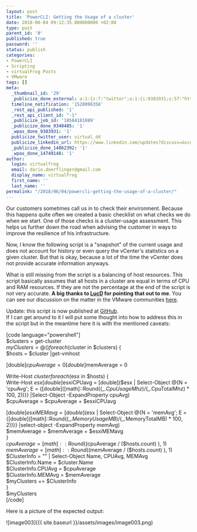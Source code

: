 ```yaml
---
layout: post
title: 'PowerCLI: Getting the Usage of a cluster'
date: 2018-06-04 09:12:35.000000000 +02:00
type: post
parent_id: '0'
published: true
password: ''
status: publish
categories:
- PowerCLI
- Scripting
- virtualFrog Posts
- VMware
tags: []
meta:
  _thumbnail_id: '29'
  _publicize_done_external: a:1:{s:7:"twitter";a:1:{i:9383931;s:57:"https://twitter.com/virtual_dd/status/1003534984911745024";}}
  timeline_notification: '1528096358'
  _rest_api_published: '1'
  _rest_api_client_id: "-1"
  _publicize_job_id: '18584181889'
  _publicize_done_9340485: '1'
  _wpas_done_9383931: '1'
  publicize_twitter_user: virtual_dd
  publicize_linkedin_url: https://www.linkedin.com/updates?discuss=&scope=391645417&stype=M&topic=6409300677591465984&type=U&a=HgIb
  _publicize_done_14862392: '1'
  _wpas_done_14749148: '1'
author:
  login: virtualfrog
  email: dario.doerflinger@gmail.com
  display_name: virtualFrog
  first_name: ''
  last_name: ''
permalink: "/2018/06/04/powercli-getting-the-usage-of-a-cluster/"
---
```

Our customers sometimes call us in to check their environment. Because this happens quite often we created a basic checklist on what checks we do when we start. One of those checks is a cluster-usage assessment. This helps us further down the road when advising the customer in ways to improve the resilience of his infrastructure.

<!--more-->

Now, I know the following script is a "snapshot" of the current usage and does not account for history or even query the vCenter's statistics on a given cluster. But that is okay, because a lot of the time the vCenter does not provide accurate information anyways.

What is still missing from the script is a balancing of host resources. This script basically assumes that all hosts in a cluster are equal in terms of CPU and RAM resources. If they are not the percentage at the end of the script is not very accurate. **A big thanks to [LucD](http://www.lucd.info/) for pointing that out to me**. You can see our discussion on the matter in the VMware communities [here](https://communities.vmware.com/thread/568844).

Update: this script is now published at [GitHub](https://github.com/virtualFrog/PowerCLI-Scripts).  
If I can get around to it I will put some thought into how to address this in the script but in the meantime here it is with the mentioned caveats:

[code language="powershell"]  
$clusters = get-cluster  
$myClusters = @()  
foreach ($cluster in $clusters) {  
 $hosts = $cluster |get-vmhost

[double]$cpuAverage = 0  
 [double]$memAverage = 0

Write-Host $cluster  
 foreach ($esx in $hosts) {  
 Write-Host $esx  
 [double]$esxiCPUavg = [double]($esx | Select-Object @{N = 'cpuAvg'; E = {[double]([math]::Round(($\_.CpuUsageMhz) / ($\_.CpuTotalMhz) \* 100, 2))}} |Select-Object -ExpandProperty cpuAvg)  
 $cpuAverage = $cpuAverage + $esxiCPUavg

[double]$esxiMEMavg = [double]($esx | Select-Object @{N = 'memAvg'; E = {[double]([math]::Round(($\_.MemoryUsageMB) / ($\_.MemoryTotalMB) \* 100, 2))}} |select-object -ExpandProperty memAvg)  
 $memAverage = $memAverage + $esxiMEMavg  
 }  
 $cpuAverage = [math]::Round(($cpuAverage / ($hosts.count) ), 1)  
 $memAverage = [math]::Round(($memAverage / ($hosts.count) ), 1)  
 $ClusterInfo = "" | Select-Object Name, CPUAvg, MEMAvg  
 $ClusterInfo.Name = $cluster.Name  
 $ClusterInfo.CPUAvg = $cpuAverage  
 $ClusterInfo.MEMAvg = $memAverage  
 $myClusters += $ClusterInfo  
}  
$myClusters  
[/code]

Here is a picture of the expected output:

![image003]({{ site.baseurl }}/assets/images/image003.png)


